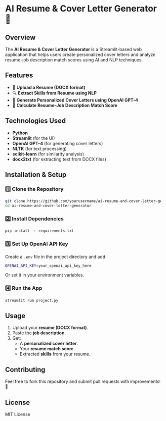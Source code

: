 # AI Resume & Cover Letter Generator 🚀

## Overview
The **AI Resume & Cover Letter Generator** is a Streamlit-based web application that helps users create personalized cover letters and analyze resume-job description match scores using AI and NLP techniques.

## Features
- 📄 **Upload a Resume (DOCX format)**
- 🔍 **Extract Skills from Resume using NLP**
- 🤖 **Generate Personalized Cover Letters using OpenAI GPT-4**
- 🎯 **Calculate Resume-Job Description Match Score**

## Technologies Used
- **Python**
- **Streamlit** (for the UI)
- **OpenAI GPT-4** (for generating cover letters)
- **NLTK** (for text processing)
- **scikit-learn** (for similarity analysis)
- **docx2txt** (for extracting text from DOCX files)

## Installation & Setup
### 1️⃣ Clone the Repository
```sh
git clone https://github.com/yourusername/ai-resume-and-cover-letter-generator.git
cd ai-resume-and-cover-letter-generator
```

### 2️⃣ Install Dependencies
```sh
pip install -r requirements.txt
```

### 3️⃣ Set Up OpenAI API Key
Create a `.env` file in the project directory and add:
```sh
OPENAI_API_KEY=your_openai_api_key_here
```
Or set it in your environment variables.

### 4️⃣ Run the App
```sh
streamlit run project.py
```

## Usage
1. Upload your **resume (DOCX format)**.
2. Paste the **job description**.
3. Get:
   - A **personalized cover letter**.
   - Your **resume match score**.
   - Extracted **skills** from your resume.

## Contributing
Feel free to fork this repository and submit pull requests with improvements! 🚀

## License
MIT License

